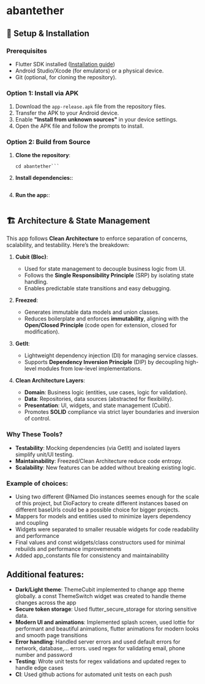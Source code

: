 # abantether

## 🚀 Setup & Installation  

### Prerequisites  
- Flutter SDK installed ([Installation guide](https://docs.flutter.dev/get-started/install))  
- Android Studio/Xcode (for emulators) or a physical device.  
- Git (optional, for cloning the repository).  

### Option 1: Install via APK  
1. Download the `app-release.apk` file from the repository files.  
2. Transfer the APK to your Android device.  
3. Enable **"Install from unknown sources"** in your device settings.  
4. Open the APK file and follow the prompts to install.  

### Option 2: Build from Source  
1. **Clone the repository**:  
   ```git clone https://github.com/your-username/your-repo-name.git  
   cd abantether```
 2. **Install dependencies:**:  
   ```flutter pub get
```
 4. **Run the app:**:  
   ```flutter run
```

## 🏗️ Architecture & State Management
This app follows **Clean Architecture** to enforce separation of concerns, scalability, and testability. Here’s the breakdown:  

1. **Cubit (Bloc)**:  
   - Used for state management to decouple business logic from UI.  
   - Follows the **Single Responsibility Principle** (SRP) by isolating state handling.  
   - Enables predictable state transitions and easy debugging.  

2. **Freezed**:  
   - Generates immutable data models and union classes.  
   - Reduces boilerplate and enforces **immutability**, aligning with the **Open/Closed Principle** (code open for extension, closed for modification).  

3. **GetIt**:  
   - Lightweight dependency injection (DI) for managing service classes.  
   - Supports **Dependency Inversion Principle** (DIP) by decoupling high-level modules from low-level implementations.  

4. **Clean Architecture Layers**:  
   - **Domain**: Business logic (entities, use cases, logic for validation).  
   - **Data**: Repositories, data sources (abstracted for flexibility).  
   - **Presentation**: UI, widgets, and state management (Cubit).  
   - Promotes **SOLID** compliance via strict layer boundaries and inversion of control.  

### **Why These Tools?**  
- **Testability**: Mocking dependencies (via GetIt) and isolated layers simplify unit/UI testing.  
- **Maintainability**: Freezed/Clean Architecture reduce code entropy.  
- **Scalability**: New features can be added without breaking existing logic. 

### **Example of choices:**
- Using two different @Named Dio instances seemes enough for the scale of this project, but DioFactory to create different instances based on different baseUrls could be a possible choice for bigger projects.
- Mappers for models and entities used to minimize layers dependency and coupling
- Widgets were separated to smaller reusable widgets for code readability and performance
- Final values and const widgets/class constructors used for minimal rebuilds and performance improvemenets
- Added app_constants file for consistency and maintainability

## **Additional features:**
- **Dark/Light theme**: ThemeCubit implemented to change app theme globally. a const ThemeSwitch widget was created to handle theme changes across the app
- **Secure token storage**: Used flutter_secure_storage for storing sensitive data.  
- **Modern UI and animations**: Implemented splash screen, used lottie for performant and beautiful animations, flutter animations for modern looks and smooth page transitions
- **Error handling**: Handled server errors and used default errors for network, database,... errors. used regex for validating email, phone number and password
- **Testing**: Wrote unit tests for regex validations and updated regex to handle edge cases
- **CI**: Used github actions for automated unit tests on each push


      

